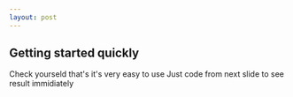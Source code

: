 ```yaml
---
layout: post
---
```

## Getting started quickly
Check yourseld that's it's very easy to use
Just code from next slide to see result immidiately
